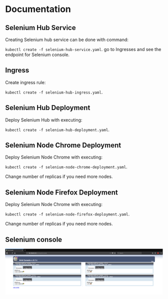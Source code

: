 # Documentation

## Selenium Hub Service

Creating Selenium hub service can be done with command:

`kubectl create -f selenium-hub-service.yaml`.
go to Ingresses and see the endpoint for Selenium console.

## Ingress

Create ingress rule:

`kubectl create -f selenium-hub-ingress.yaml`.

## Selenium Hub Deployment

Deploy Selenium Hub with executing:

`kubectl create -f selenium-hub-deployment.yaml`.

## Selenium Node Chrome Deployment

Deploy Selenium Node Chrome with executing:

`kubectl create -f selenium-node-chrome-deployment.yaml`.

Change number of replicas if you need more nodes.

## Selenium Node Firefox Deployment

Deploy Selenium Node Chrome with executing:

`kubectl create -f selenium-node-firefox-deployment.yaml`.

Change number of replicas if you need more nodes.

## Selenium console
![Alt text](images/selenium-hub-nodes.png?raw=true "Selenium console")
